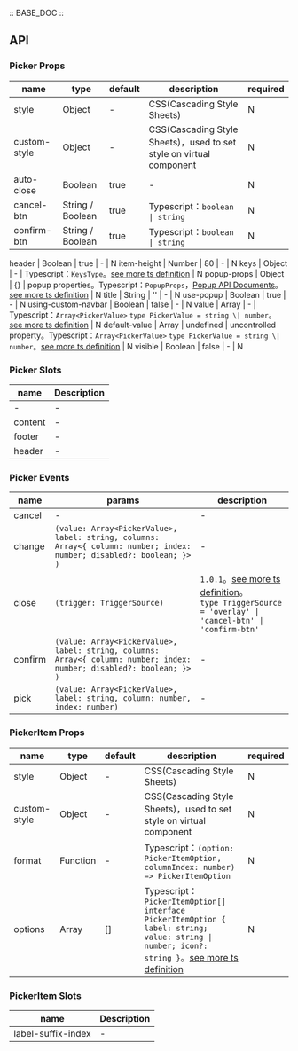 :: BASE_DOC ::

## API

### Picker Props

name | type | default | description | required
-- | -- | -- | -- | --
style | Object | - | CSS(Cascading Style Sheets) | N
custom-style | Object | - | CSS(Cascading Style Sheets)，used to set style on virtual component | N
auto-close | Boolean | true | \- | N
cancel-btn | String / Boolean | true | Typescript：`boolean \| string` | N
confirm-btn | String / Boolean | true | Typescript：`boolean \| string` | N

header | Boolean | true | \- | N
item-height | Number | 80 | \- | N
keys | Object | - | Typescript：`KeysType`。[see more ts definition](https://github.com/Tencent/tdesign-miniprogram/blob/develop/packages/components/common/common.ts) | N
popup-props | Object | {} | popup properties。Typescript：`PopupProps`，[Popup API Documents](./popup?tab=api)。[see more ts definition](https://github.com/Tencent/tdesign-miniprogram/blob/develop/packages/components/picker/type.ts) | N
title | String | '' | \- | N
use-popup | Boolean | true | \- | N
using-custom-navbar | Boolean | false | \- | N
value | Array | - | Typescript：`Array<PickerValue>` `type PickerValue = string \| number`。[see more ts definition](https://github.com/Tencent/tdesign-miniprogram/blob/develop/packages/components/picker/type.ts) | N
default-value | Array | undefined | uncontrolled property。Typescript：`Array<PickerValue>` `type PickerValue = string \| number`。[see more ts definition](https://github.com/Tencent/tdesign-miniprogram/blob/develop/packages/components/picker/type.ts) | N
visible | Boolean | false | \- | N

### Picker Slots

name | Description
-- | --
\- | \-
content | \-
footer | \-
header | \-

### Picker Events

name | params | description
-- | -- | --
cancel | - | \-
change | `(value: Array<PickerValue>, label: string, columns: Array<{ column: number; index: number; disabled?: boolean; }> )` | \-
close | `(trigger: TriggerSource)` | `1.0.1`。[see more ts definition](https://github.com/Tencent/tdesign-miniprogram/blob/develop/packages/components/picker/type.ts)。<br/>`type TriggerSource = 'overlay' \| 'cancel-btn' \| 'confirm-btn'`<br/>
confirm | `(value: Array<PickerValue>, label: string, columns: Array<{ column: number; index: number; disabled?: boolean; }> )` | \-
pick | `(value: Array<PickerValue>, label: string, column: number, index: number)` | \-


### PickerItem Props

name | type | default | description | required
-- | -- | -- | -- | --
style | Object | - | CSS(Cascading Style Sheets) | N
custom-style | Object | - | CSS(Cascading Style Sheets)，used to set style on virtual component | N
format | Function | - | Typescript：`(option: PickerItemOption, columnIndex: number) => PickerItemOption` | N
options | Array | [] | Typescript：`PickerItemOption[]` `interface PickerItemOption { label: string; value: string \| number; icon?: string }`。[see more ts definition](https://github.com/Tencent/tdesign-miniprogram/blob/develop/packages/components/picker-item/type.ts) | N

### PickerItem Slots

name | Description
-- | --
label-suffix-index | \-
